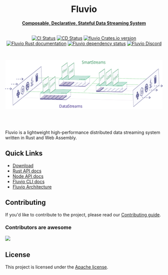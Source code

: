 <div align="center">
  <h1>Fluvio</h1>
  <a href="https://fluvio.io" target="_blank">
    <strong>Composable, Declarative, Stateful Data Streaming System</strong>
  </a>
  <br>
  <br>

[![CI Status](https://github.com/infinyon/fluvio/workflows/CI/badge.svg?branch=staging)](https://github.com/infinyon/fluvio/actions/workflows/ci.yml)
  [![CD Status](https://github.com/infinyon/fluvio/workflows/CD_Dev/badge.svg)](https://github.com/infinyon/fluvio/actions/workflows/cd_dev.yaml)
  [![fluvio Crates.io version](https://img.shields.io/crates/v/fluvio?style=flat)](https://crates.io/crates/fluvio)
  [![Fluvio Rust documentation](https://docs.rs/fluvio/badge.svg)](https://docs.rs/fluvio)
  [![Fluvio dependency status](https://deps.rs/repo/github/infinyon/fluvio/status.svg)](https://deps.rs/repo/github/infinyon/fluvio)
  [![Fluvio Discord](https://img.shields.io/discord/695712741381636168.svg?logo=discord&style=flat)](https://discordapp.com/invite/bBG2dTz)

  <br>

  [![A visual of a data pipeline with filter, map, and other streaming operations](.github/assets/fluvio-overview.svg)](https://fluvio.io)

  <br>
  <br>
</div>

Fluvio is a lightweight high-performance distributed data streaming system written in Rust and Web Assembly.

## Quick Links

- [Download](https://www.fluvio.io/download/)
- [Rust API docs](https://docs.rs/fluvio)
- [Node API docs](https://infinyon.github.io/fluvio-client-node/)
- [Fluvio CLI docs](https://www.fluvio.io/cli/)
- [Fluvio Architecture](https://www.fluvio.io/docs/architecture/overview/)


## Contributing

If you'd like to contribute to the project, please read our
[Contributing guide](CONTRIBUTING.md).

### Contributors are awesome
<a href="https://github.com/infinyon/fluvio/graphs/contributors">
  <img src="https://contrib.rocks/image?repo=infinyon/fluvio" />
</a>

## License

This project is licensed under the [Apache license](LICENSE).
